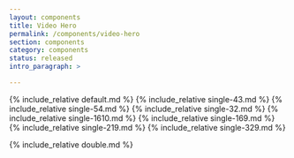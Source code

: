 ```yaml
---
layout: components
title: Video Hero
permalink: /components/video-hero
section: components
category: components
status: released
intro_paragraph: >

---
```


{% include_relative default.md %}
{% include_relative single-43.md %}
{% include_relative single-54.md %}
{% include_relative single-32.md %}
{% include_relative single-1610.md %}
{% include_relative single-169.md %}
{% include_relative single-219.md %}
{% include_relative single-329.md %}

{% include_relative double.md %}
